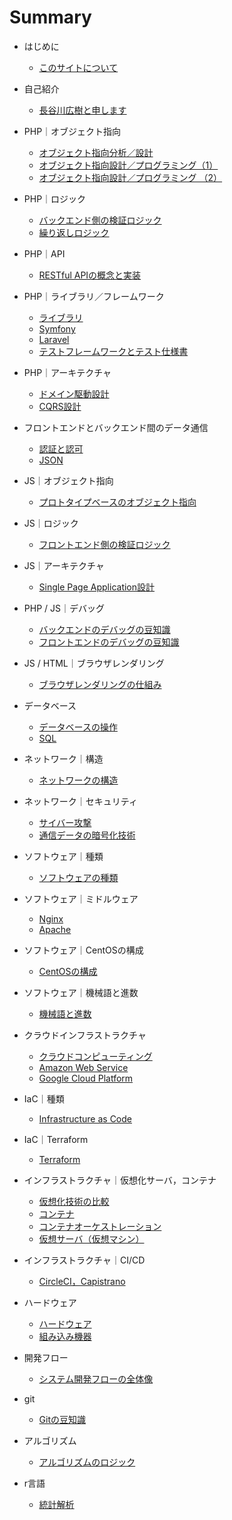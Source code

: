# Summary

* はじめに
    * [このサイトについて](README.md)
    
* 自己紹介
    * [長谷川広樹と申します](public/self_introduction.md)
* PHP｜オブジェクト指向
    * [オブジェクト指向分析／設計](public/backend_object_oriented_analysis_and_design.md)
    * [オブジェクト指向設計／プログラミング（1）](public/backend_object_oriented_programming_class.md)
    * [オブジェクト指向設計／プログラミング （2）](public/backend_object_oriented_programming_method_data.md)
* PHP｜ロジック
    * [バックエンド側の検証ロジック](public/backend_logic_validation.md)
    * [繰り返しロジック](public/backend_logic_iteration.md)
* PHP｜API
    * [RESTful APIの概念と実装](public/backend_api_restful.md)
* PHP｜ライブラリ／フレームワーク
    * [ライブラリ](public/backend_library.md)
    * [Symfony](public/backend_framework_symfony.md)
    * [Laravel](public/backend_framework_laravel.md)
    * [テストフレームワークとテスト仕様書](public/backend_testing.md)
* PHP｜アーキテクチャ
    * [ドメイン駆動設計](public/backend_architecture_domain_driven_design.md)
    * [CQRS設計](public/backend_architecture_cqrs.md)
* フロントエンドとバックエンド間のデータ通信
    * [認証と認可](public/frontend_and_backend_authentication_authorization.md)
    * [JSON](public/frontend_and_backend_json.md)
* JS｜オブジェクト指向
    * [プロトタイプベースのオブジェクト指向](public/frontend_object_oriented_based_prototype_method_data.md)
* JS｜ロジック
    * [フロントエンド側の検証ロジック](public/frontend_logic_validation.md)
* JS｜アーキテクチャ
    * [Single Page Application設計](public/frontend_architecture_spa_vuejs.md)
* PHP / JS｜デバッグ
    * [バックエンドのデバッグの豆知識](public/backend_debug.md)
    * [フロントエンドのデバッグの豆知識](public/frontend_debug.md)
* JS / HTML｜ブラウザレンダリング
    * [ブラウザレンダリングの仕組み](public/frontend_browser_rendering.md)
* データベース
    * [データベースの操作](public/backend_database_operation.md)
    * [SQL](public/backend_database_mysql.md)
* ネットワーク｜構造
    * [ネットワークの構造](public/infrastructure_network_internet.md)
* ネットワーク｜セキュリティ
    * [サイバー攻撃](public/infrastructure_network_cyber_attacks.md)
    * [通信データの暗号化技術](public/infrastructure_network_encryption_technology.md)
* ソフトウェア｜種類
    * [ソフトウェアの種類](public/infrastructure_software.md)
* ソフトウェア｜ミドルウェア
    * [Nginx](public/infrastructure_software_middleware_nginx.md)
    * [Apache](public/infrastructure_software_middleware_apache.md)
* ソフトウェア｜CentOSの構成
    * [CentOSの構成](public/infrastructure_software_centos.md)
* ソフトウェア｜機械語と進数
    * [機械語と進数](public/infrastructure_software_machine_language_and_radix.md)
* クラウドインフラストラクチャ
    * [クラウドコンピューティング](public/infrastructure_cloud_computing.md)
    * [Amazon Web Service](public/infrastructure_cloud_computing_aws.md)
    * [Google Cloud Platform](public/infrastructure_cloud_computing_gcp.md)
* IaC｜種類
    * [Infrastructure as Code](public/infrastructure_as_code.md)
* IaC｜Terraform
    * [Terraform](public/infrastructure_terraform.md)
* インフラストラクチャ｜仮想化サーバ，コンテナ
    * [仮想化技術の比較](public/infrastructure_virtualization_comparison.md)
    * [コンテナ](public/infrastructure_virtualization_container.md)
    * [コンテナオーケストレーション](public/infrastructure_virtualization_container_orchestration.md)
    * [仮想サーバ（仮想マシン）](public/infrastructure_virtualization_server.md)
* インフラストラクチャ｜CI/CD
    * [CircleCI，Capistrano](public/infrastructure_ci_cd.md)
* ハードウェア
    * [ハードウェア](public/hardware.md)
    * [組み込み機器](public/hardware_embedded_system.md)
* 開発フロー
    * [システム開発フローの全体像](public/management_development_flow.md)
* git
    * [Gitの豆知識](public/git.md)
* アルゴリズム
    * [アルゴリズムのロジック](public/backend_logic_algorithm.md)
* r言語
    * [統計解析](public/statistic_analysis.md)

